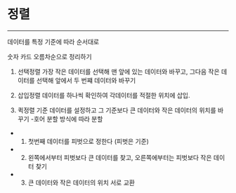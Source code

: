 # 정렬
---
데이터를 특정 기준에 따라 순서대로

숫자 카드 오름차순으로 정리하기

1. 선택정렬
가장 작은 데이터를 선택해 맨 앞에 있는 데이터와 바꾸고, 그다음 작은 데이터를 선택해 앞에서 두 번쨰 데이터와 바꾸기

2. 삽입정렬
데이터를 하나씩 확인하여 각데이터를 적절한 위치에 삽입.

3. 퀵정렬
기준 데이터를 설정하고 그 기준보다 큰 데이터와 작은 데이터의 위치를 바꾸기
-호어 분할 방식에 따라 분할

* 1. 첫번째 데이터를 피벗으로 정한다 (피벗은 기준)
* 2. 왼쪽에서부터 피벗보다 큰 데이터를 찾고, 오른쪽에부터는 피벗보다 작은 데이터 찾기
* 3. 큰 데이터와 작은 데이터의 위치 서로 교환
